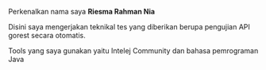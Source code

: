 Perkenalkan nama saya **Riesma Rahman Nia**

Disini saya mengerjakan teknikal tes yang diberikan berupa pengujian API gorest secara otomatis.

Tools yang saya gunakan yaitu Intelej Community dan bahasa pemrograman Java
